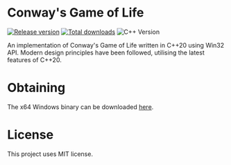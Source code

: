 # Conway's Game of Life

[![Release version](https://img.shields.io/github/v/release/makuke1234/GameOfLife?display_name=release&include_prereleases)](https://github.com/makuke1234/GameOfLife/releases/latest)
[![Total downloads](https://img.shields.io/github/downloads/makuke1234/GameOfLife/total)](https://github.com/makuke1234/GameOfLife/releases)
![C++ Version](https://img.shields.io/badge/version-C++20-blue.svg)

An implementation of Conway's Game of Life written in C++20 using Win32 API.
Modern design principles have been followed, utilising the latest features of C++20.


# Obtaining

The x64 Windows binary can be downloaded [here](https://github.com/makuke1234/GameOfLife/releases/tag/Beta).


# License

This project uses MIT license.
